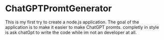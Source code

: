 # ChatGPTPromtGenerator

This is my first try to create a node.js application. The goal of the application is to make it easier to make ChatGPT promts.
completly in style is ask chatGpt to write the code while im not an developer at all.